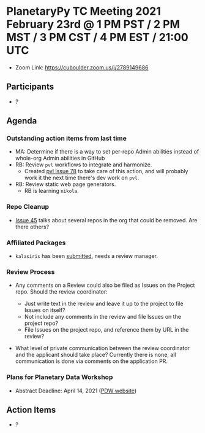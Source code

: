 # PlanetaryPy TC Meeting 2021 February 23rd @ 1 PM PST / 2 PM MST / 3 PM CST / 4 PM EST / 21:00 UTC

* Zoom Link: https://cuboulder.zoom.us/j/2789149686

## Participants

* ? 

## Agenda

### Outstanding action items from last time

* MA: Determine if there is a way to set per-repo Admin abilities instead of 
  whole-org Admin abilities in GitHub
* RB: Review `pvl` workflows to integrate and harmonize.
	- Created [pvl Issue 78](https://github.com/planetarypy/pvl/issues/78)
      to take care of this action, and will probably work it the next time there's
	  dev work on `pvl`.
* RB: Review static web page generators.
	- RB is learning `nikola`.


### Repo Cleanup
* [Issue 45](https://github.com/planetarypy/TC/issues/45) talks about several 
  repos in the org that could be removed.  Are there others?

### Affiliated Packages
* `kalasiris` has been [submitted](https://github.com/planetarypy/TC/pull/49), needs
  a review manager.

### Review Process
* Any comments on a Review could also be filed as Issues on the Project repo.
  Should the review coordinator:
  * Just write text in the review and leave it up to the project to file Issues on itself?
  * Not include any comments in the review and file Issues on the project repo?
  * File Issues on the project repo, and reference them by URL in the review?

* What level of private communication between the review coordinator and the applicant
  should take place?  Currently there is none, all communication is done via comments
  on the application PR.


### Plans for Planetary Data Workshop

* Abstract Deadline: April 14, 2021 ([PDW website](https://www.hou.usra.edu/meetings/planetdata2021/))


## Action Items

* ?
